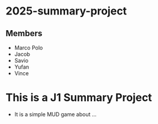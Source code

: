 # 2025-summary-project

## Members

- Marco Polo
- Jacob
- Savio
- Yufan
- Vince

# This is a J1 Summary Project
- It is a simple MUD game about ...
